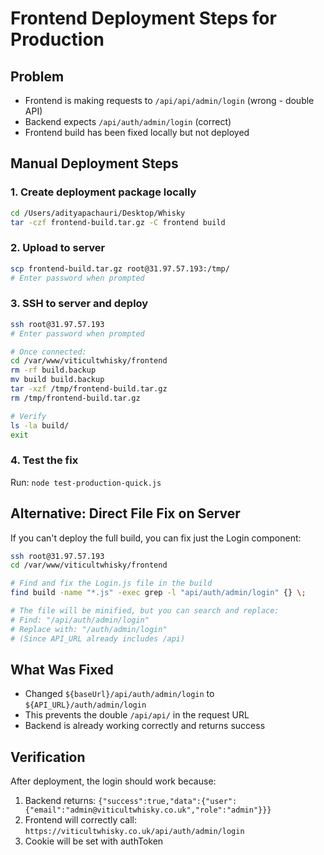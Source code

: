# Frontend Deployment Steps for Production

## Problem
- Frontend is making requests to `/api/api/admin/login` (wrong - double API)
- Backend expects `/api/auth/admin/login` (correct)
- Frontend build has been fixed locally but not deployed

## Manual Deployment Steps

### 1. Create deployment package locally
```bash
cd /Users/adityapachauri/Desktop/Whisky
tar -czf frontend-build.tar.gz -C frontend build
```

### 2. Upload to server
```bash
scp frontend-build.tar.gz root@31.97.57.193:/tmp/
# Enter password when prompted
```

### 3. SSH to server and deploy
```bash
ssh root@31.97.57.193
# Enter password when prompted

# Once connected:
cd /var/www/viticultwhisky/frontend
rm -rf build.backup
mv build build.backup
tar -xzf /tmp/frontend-build.tar.gz
rm /tmp/frontend-build.tar.gz

# Verify
ls -la build/
exit
```

### 4. Test the fix
Run: `node test-production-quick.js`

## Alternative: Direct File Fix on Server

If you can't deploy the full build, you can fix just the Login component:

```bash
ssh root@31.97.57.193
cd /var/www/viticultwhisky/frontend

# Find and fix the Login.js file in the build
find build -name "*.js" -exec grep -l "api/auth/admin/login" {} \;

# The file will be minified, but you can search and replace:
# Find: "/api/auth/admin/login"
# Replace with: "/auth/admin/login"
# (Since API_URL already includes /api)
```

## What Was Fixed
- Changed `${baseUrl}/api/auth/admin/login` to `${API_URL}/auth/admin/login`
- This prevents the double `/api/api/` in the request URL
- Backend is already working correctly and returns success

## Verification
After deployment, the login should work because:
1. Backend returns: `{"success":true,"data":{"user":{"email":"admin@viticultwhisky.co.uk","role":"admin"}}}`
2. Frontend will correctly call: `https://viticultwhisky.co.uk/api/auth/admin/login`
3. Cookie will be set with authToken